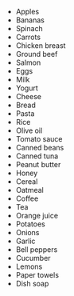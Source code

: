 
- Apples
- Bananas
- Spinach
- Carrots
- Chicken breast
- Ground beef
- Salmon
- Eggs
- Milk
- Yogurt
- Cheese
- Bread
- Pasta
- Rice
- Olive oil
- Tomato sauce
- Canned beans
- Canned tuna
- Peanut butter
- Honey
- Cereal
- Oatmeal
- Coffee
- Tea
- Orange juice
- Potatoes
- Onions
- Garlic
- Bell peppers
- Cucumber
- Lemons
- Paper towels
- Dish soap